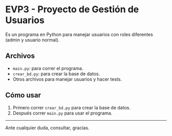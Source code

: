 # EVP3 - Proyecto de Gestión de Usuarios

Es un programa en Python para manejar usuarios con roles diferentes (admin y usuario normal).

## Archivos

- `main.py`: para correr el programa.  
- `crear_bd.py`: para crear la base de datos.  
- Otros archivos para manejar usuarios y hacer tests.

## Cómo usar

1. Primero correr `crear_bd.py` para crear la base de datos.  
2. Después correr `main.py` para usar el programa.

---

Ante cualquier duda, consultar, gracias.
